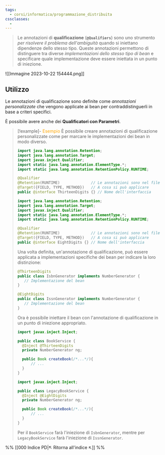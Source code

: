 ```yaml
---
tags:
  - corsi/informatica/programmazione_distribuita
cssclasses:
  - 
---
```

>Le annotazioni di **qualificazione** (**`@Qualifiers`**) sono uno strumento *per risolvere il problema dell'ambiguità* quando si iniettano dipendenze dello stesso tipo. Queste annotazioni permettono di distinguere tra diverse *implementazioni dello stesso tipo di bean* e specificare quale implementazione deve essere iniettata in un punto di iniezione.

![[Immagine 2023-10-22 154444.png]]

## Utilizzo
Le annotazioni di qualificazione sono definite come *annotazioni personalizzate* che vengono applicate ai bean per contraddistinguerli in base a criteri specifici.

È possibile avere anche dei **Qualificatori con Parametri**.

> [!example]- <font color="orange">Esempio</font>
>È possibile creare annotazioni di qualificazione personalizzate come per marcare le implementazioni dei bean in modo diverso.
>
>```java
>import java.lang.annotation.Retention;
>import java.lang.annotation.Target;
>import javax.inject.Qualifier;
>import static java.lang.annotation.ElementType.*;
>import static java.lang.annotation.RetentionPolicy.RUNTIME;
>
>@Qualifier
>@Retention(RUNTIME)              // Le annotazioni sono nel file .class e vengono lette al runtime
>@Target({FIELD, TYPE, METHOD})   // A cosa si può applicare
>public @interface ThirteenDigits {} // Nome dell'interfaccia
>```
>
>```java
>import java.lang.annotation.Retention;
>import java.lang.annotation.Target;
>import javax.inject.Qualifier;
>import static java.lang.annotation.ElementType.*;
>import static java.lang.annotation.RetentionPolicy.RUNTIME;
>
>@Qualifier
>@Retention(RUNTIME)              // Le annotazioni sono nel file .class e vengono lette al runtime
>@Target({FIELD, TYPE, METHOD})   // A cosa si può applicare
>public @interface EightDigits {} // Nome dell'interfaccia
>```
>
>Una volta definita, un'annotazione di qualificazione, può essere applicata a implementazioni specifiche dei bean per indicare la loro distinzione:
>
>```java
>@ThirteenDigits
>public class IsbnGenerator implements NumberGenerator {
>    // Implementazione del bean
>}
>```
>
>```java
>@EightDigits
>public class IssnGenerator implements NumberGenerator {
>    // Implementazione del bean
>}
>```
>
>Ora è possibile iniettare il bean con l'annotazione di qualificazione in un punto di iniezione appropriato.
>
>```java
>import javax.inject.Inject;
>
>public class BookService {
>	@Inject @ThirteenDigits
>	private NumberGenerator ng;
>
>	public Book createBook(/*...*/){
>		// ...
>	}
>}
>```
>
>```java
>import javax.inject.Inject;
>
>public class LegacyBookService {
>	@Inject @EightDigits
>	private NumberGenerator ng;
>
>	public Book createBook(/*...*/){
>		// ...
>	}
>}
>```
>
>Per il `BookService` farà l'iniezione di `IsbnGenerator`, mentre per `LegacyBookService` farà l'iniezione di `IssnGenerator`.

%%
[[000 Indice PD|↖ Ritorna all'indice ↖]]
%%